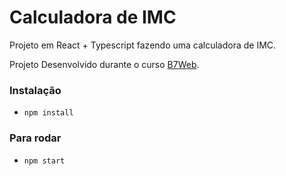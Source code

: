 # Calculadora de IMC

Projeto em React + Typescript
fazendo uma calculadora de IMC.

Projeto Desenvolvido durante o curso [B7Web](https://b7web.com.br).

### Instalação

- `npm install`

### Para rodar

- `npm start`
